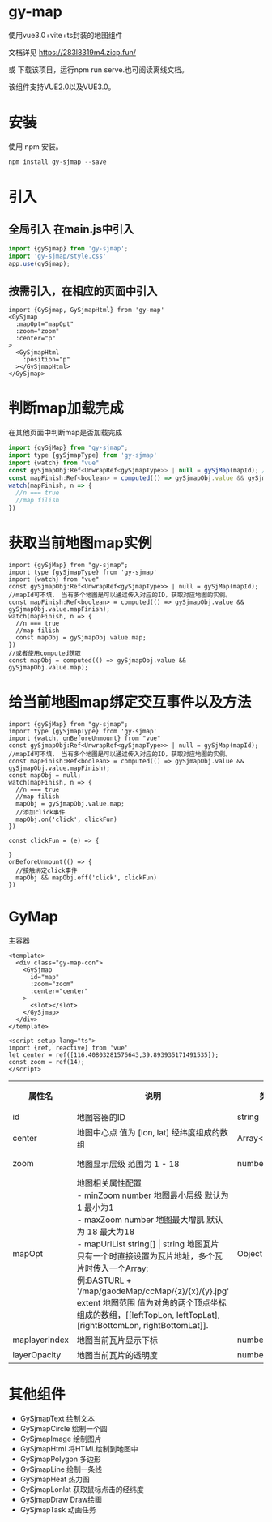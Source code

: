 # gy-map

使用vue3.0+vite+ts封装的地图组件

文档详见 https://283l8319m4.zicp.fun/

或 下载该项目，运行npm run serve.也可阅读离线文档。

该组件支持VUE2.0以及VUE3.0。

# 安装

使用 npm 安装。

```javascript
npm install gy-sjmap --save
```

# 引入

## 全局引入 在main.js中引入

```javascript
import {gySjmap} from 'gy-sjmap';
import 'gy-sjmap/style.css'
app.use(gySjmap);
```

## 按需引入，在相应的页面中引入

```
import {GySjmap, GySjmapHtml} from 'gy-map'
<GySjmap
  :mapOpt="mapOpt"
  :zoom="zoom"
  :center="p"
>
  <GySjmapHtml
    :position="p"
  ></GySjmapHtml>
</GySjmap>
```

# 判断map加载完成

在其他页面中判断map是否加载完成
```javascript
import {gySjMap} from "gy-sjmap";
import type {gySjmapType} from 'gy-sjmap'
import {watch} from "vue"
const gySjmapObj:Ref<UnwrapRef<gySjmapType>> | null = gySjMap(mapId); //mapId可不填， 当有多个地图是可以通过传入对应的ID，获取对应地图的实例。
const mapFinish:Ref<boolean> = computed(() => gySjmapObj.value && gySjmapObj.value.mapFinish);
watch(mapFinish, n => {
  //n === true
  //map filish
})
```
# 获取当前地图map实例
```
import {gySjMap} from "gy-sjmap";
import type {gySjmapType} from 'gy-sjmap'
import {watch} from "vue"
const gySjmapObj:Ref<UnwrapRef<gySjmapType>> | null = gySjMap(mapId); //mapId可不填， 当有多个地图是可以通过传入对应的ID，获取对应地图的实例。
const mapFinish:Ref<boolean> = computed(() => gySjmapObj.value && gySjmapObj.value.mapFinish);
watch(mapFinish, n => {
  //n === true
  //map filish
  const mapObj = gySjmapObj.value.map;
})
//或者使用computed获取
const mapObj = computed(() => gySjmapObj.value && gySjmapObj.value.map);
```
# 给当前地图map绑定交互事件以及方法
```
import {gySjMap} from "gy-sjmap";
import type {gySjmapType} from 'gy-sjmap'
import {watch, onBeforeUnmount} from "vue"
const gySjmapObj:Ref<UnwrapRef<gySjmapType>> | null = gySjMap(mapId); //mapId可不填， 当有多个地图是可以通过传入对应的ID，获取对应地图的实例。
const mapFinish:Ref<boolean> = computed(() => gySjmapObj.value && gySjmapObj.value.mapFinish);
const mapObj = null;
watch(mapFinish, n => {
  //n === true
  //map filish
  mapObj = gySjmapObj.value.map;
  //添加click事件
  mapObj.on('click', clickFun)
})

const clickFun = (e) => {

}
onBeforeUnmount(() => {
  //接触绑定click事件
  mapObj && mapObj.off('click', clickFun)
})
```

# GyMap

主容器

```
<template>
  <div class="gy-map-con">
    <GySjmap
      id="map"
      :zoom="zoom"
      :center="center"
    >
      <slot></slot>
    </GySjmap>
  </div>
</template>

<script setup lang="ts">
import {ref, reactive} from 'vue'
let center = ref([116.40803281576643,39.893935171491535]);
const zoom = ref(14);
</script>

```
<table>
  <tbody>
    <tr>
        <th>属性名</th>
        <th>说明</th>
        <th>类型</th>
        <th>可选值</th>
        <th>默认值</th>
    </tr>
    <tr class="el-table__row">
      <td class="el-table_4_column_14 el-table__cell" rowspan="1" colspan="1"><div class="cell"><!----><span data-v-70b48d9f="">id</span><!--          <span>{{row}}</span>--></div></td>
      <td class="el-table_4_column_15 el-table__cell" rowspan="1" colspan="1"><div class="cell"><!----><span data-v-70b48d9f="">地图容器的ID</span><!--          <span>{{row}}</span>--></div></td>
      <td class="el-table_4_column_16 el-table__cell" rowspan="1" colspan="1"><div class="cell"><!----><span data-v-70b48d9f="">string</span><!--          <span>{{row}}</span>--></div></td>
      <td class="el-table_4_column_17 el-table__cell" rowspan="1" colspan="1"><div class="cell"><!----><span data-v-70b48d9f="">——</span><!--          <span>{{row}}</span>--></div></td>
      <td class="el-table_4_column_18 el-table__cell" rowspan="1" colspan="1"><div class="cell"><!----><span data-v-70b48d9f="">——</span><!--          <span>{{row}}</span>--></div></td>
    </tr>
    <tr class="el-table__row el-table__row--striped">
      <td class="el-table_4_column_14 el-table__cell" rowspan="1" colspan="1"><div class="cell"><!----><span data-v-70b48d9f="">center</span><!--          <span>{{row}}</span>--></div></td>
      <td class="el-table_4_column_15 el-table__cell" rowspan="1" colspan="1"><div class="cell"><!----><span data-v-70b48d9f="">地图中心点 值为 [lon, lat] 经纬度组成的数组</span><!--          <span>{{row}}</span>--></div></td>
      <td class="el-table_4_column_16 el-table__cell" rowspan="1" colspan="1"><div class="cell"><!----><span data-v-70b48d9f="">Array&lt;number&gt;</span><!--          <span>{{row}}</span>--></div></td>
      <td class="el-table_4_column_17 el-table__cell" rowspan="1" colspan="1"><div class="cell"><!----><span data-v-70b48d9f="">——</span><!--          <span>{{row}}</span>--></div></td>
      <td class="el-table_4_column_18 el-table__cell" rowspan="1" colspan="1"><div class="cell"><!----><span data-v-70b48d9f="">——</span><!--          <span>{{row}}</span>--></div></td>
    </tr>
    <tr class="el-table__row">
      <td class="el-table_4_column_14 el-table__cell" rowspan="1" colspan="1"><div class="cell"><!----><span data-v-70b48d9f="">zoom</span><!--          <span>{{row}}</span>--></div></td>
      <td class="el-table_4_column_15 el-table__cell" rowspan="1" colspan="1"><div class="cell"><!----><span data-v-70b48d9f="">地图显示层级 范围为 1 - 18</span><!--          <span>{{row}}</span>--></div></td>
      <td class="el-table_4_column_16 el-table__cell" rowspan="1" colspan="1"><div class="cell"><!----><span data-v-70b48d9f="">number</span><!--          <span>{{row}}</span>--></div></td>
      <td class="el-table_4_column_17 el-table__cell" rowspan="1" colspan="1"><div class="cell"><!----><span data-v-70b48d9f="">1 - 18</span><!--          <span>{{row}}</span>--></div></td>
      <td class="el-table_4_column_18 el-table__cell" rowspan="1" colspan="1"><div class="cell"><!----><span data-v-70b48d9f="">——</span><!--          <span>{{row}}</span>--></div></td>
    </tr>
    <tr class="el-table__row el-table__row--striped">
      <td class="el-table_4_column_14 el-table__cell" rowspan="1" colspan="1"><div class="cell"><!----><span data-v-70b48d9f="">mapOpt</span><!--          <span>{{row}}</span>--></div></td>
      <td class="el-table_4_column_15 el-table__cell" rowspan="1" colspan="1"><div class="cell"><!----><span data-v-70b48d9f="">地图相关属性配置
      <br>
      - minZoom number 地图最小层级  默认为 1 最小为1
      <br>
      - maxZoom number 地图最大增肌  默认为 18 最大为18
      <br>
      - mapUrlList string[] | string 地图瓦片 只有一个时直接设置为瓦片地址，多个瓦片时传入一个Array;
      <br>例:BASTURL + '/map/gaodeMap/ccMap/{z}/{x}/{y}.jpg'
      <br>extent 地图范围  值为对角的两个顶点坐标组成的数组，[[leftTopLon, leftTopLat], [rightBottomLon, rightBottomLat]].
      </span><!--          <span>{{row}}</span>--></div></td>
      <td class="el-table_4_column_16 el-table__cell" rowspan="1" colspan="1"><div class="cell"><!----><span data-v-70b48d9f="">Object</span><!--          <span>{{row}}</span>--></div></td>
      <td class="el-table_4_column_17 el-table__cell" rowspan="1" colspan="1"><div class="cell"><!----><span data-v-70b48d9f="">——</span><!--          <span>{{row}}</span>--></div></td>
      <td class="el-table_4_column_18 el-table__cell" rowspan="1" colspan="1"><div class="cell"><!----><span data-v-70b48d9f="">——</span><!--          <span>{{row}}</span>--></div></td>
    </tr>
    <tr class="el-table__row">
      <td class="el-table_4_column_14 el-table__cell" rowspan="1" colspan="1"><div class="cell"><!----><span data-v-70b48d9f="">maplayerIndex</span><!--          <span>{{row}}</span>--></div></td>
      <td class="el-table_4_column_15 el-table__cell" rowspan="1" colspan="1"><div class="cell"><!----><span data-v-70b48d9f="">地图当前瓦片显示下标</span><!--          <span>{{row}}</span>--></div></td>
      <td class="el-table_4_column_16 el-table__cell" rowspan="1" colspan="1"><div class="cell"><!----><span data-v-70b48d9f="">number</span><!--          <span>{{row}}</span>--></div></td>
      <td class="el-table_4_column_17 el-table__cell" rowspan="1" colspan="1"><div class="cell"><!----><span data-v-70b48d9f="">——</span><!--          <span>{{row}}</span>--></div></td>
      <td class="el-table_4_column_18 el-table__cell" rowspan="1" colspan="1"><div class="cell"><!----><span data-v-70b48d9f="">0</span><!--          <span>{{row}}</span>--></div></td>
    </tr>
    <tr class="el-table__row el-table__row--striped">
      <td class="el-table_4_column_14 el-table__cell" rowspan="1" colspan="1"><div class="cell"><!----><span data-v-70b48d9f="">layerOpacity</span><!--          <span>{{row}}</span>--></div></td>
      <td class="el-table_4_column_15 el-table__cell" rowspan="1" colspan="1"><div class="cell"><!----><span data-v-70b48d9f="">地图当前瓦片的透明度</span><!--          <span>{{row}}</span>--></div></td>
      <td class="el-table_4_column_16 el-table__cell" rowspan="1" colspan="1"><div class="cell"><!----><span data-v-70b48d9f="">number</span><!--          <span>{{row}}</span>--></div></td>
      <td class="el-table_4_column_17 el-table__cell" rowspan="1" colspan="1"><div class="cell"><!----><span data-v-70b48d9f="">0-1</span><!--          <span>{{row}}</span>--></div></td>
      <td class="el-table_4_column_18 el-table__cell" rowspan="1" colspan="1"><div class="cell"><!----><span data-v-70b48d9f="">1</span><!--          <span>{{row}}</span>--></div></td>
    </tr>
  </tbody>
</table>

# 其他组件
- GySjmapText
  绘制文本
- GySjmapCircle
  绘制一个圆
- GySjmapImage
  绘制图片
- GySjmapHtml
  将HTML绘制到地图中
- GySjmapPolygon
  多边形
- GySjmapLine
  绘制一条线
- GySjmapHeat
  热力图
- GySjmapLonlat
  获取鼠标点击的经纬度
- GySjmapDraw
  Draw绘画
- GySjmapTask
  动画任务
